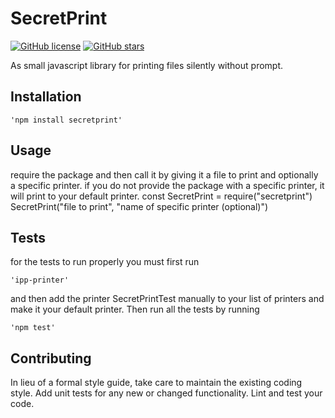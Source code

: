 SecretPrint
=========

[![GitHub license](https://img.shields.io/github/license/BenStruhl/SecretPrint.svg)](https://github.com/BenStruhl/SecretPrint/blob/master/LICENSE)
[![GitHub stars](https://img.shields.io/github/stars/BenStruhl/SecretPrint.svg)](https://github.com/BenStruhl/SecretPrint/stargazers)


As small javascript library for printing files silently without prompt. 

## Installation 

    'npm install secretprint'

## Usage 
require the package and then call it by giving it a file to print and optionally a specific printer. if you do not provide the package with a specific printer, it will print to your default printer. 
    const SecretPrint = require("secretprint")
    SecretPrint("file to print", "name of specific printer (optional)") 

## Tests

for the tests to run properly you must first run 

    'ipp-printer'

and then add the printer SecretPrintTest manually to your list of printers and make it your default printer.
Then run all the tests by running    

    'npm test'

## Contributing

In lieu of a formal style guide, take care to maintain the existing coding style. Add unit tests for any new or changed functionality. Lint and test your code.